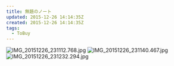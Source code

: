 ```yaml
---
title: 無題のノート
updated: 2015-12-26 14:14:35Z
created: 2015-12-26 14:14:35Z
tags:
  - ToBuy
---
```


![IMG_20151226_231112.768.jpg](../_resources/IMG_20151226_231112.768.jpg)
![IMG_20151226_231140.467.jpg](../_resources/IMG_20151226_231140.467.jpg)
![IMG_20151226_231232.294.jpg](../_resources/IMG_20151226_231232.294.jpg)
